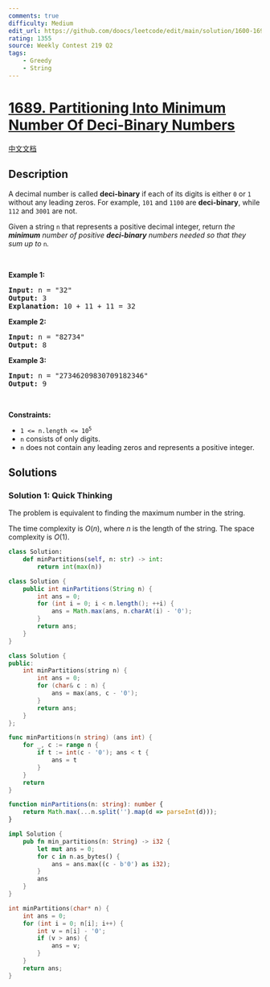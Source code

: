 ```yaml
---
comments: true
difficulty: Medium
edit_url: https://github.com/doocs/leetcode/edit/main/solution/1600-1699/1689.Partitioning%20Into%20Minimum%20Number%20Of%20Deci-Binary%20Numbers/README_EN.md
rating: 1355
source: Weekly Contest 219 Q2
tags:
    - Greedy
    - String
---
```


<!-- problem:start -->

# [1689. Partitioning Into Minimum Number Of Deci-Binary Numbers](https://leetcode.com/problems/partitioning-into-minimum-number-of-deci-binary-numbers)

[中文文档](/solution/1600-1699/1689.Partitioning%20Into%20Minimum%20Number%20Of%20Deci-Binary%20Numbers/README.md)

## Description

<!-- description:start -->

<p>A decimal number is called <strong>deci-binary</strong> if each of its digits is either <code>0</code> or <code>1</code> without any leading zeros. For example, <code>101</code> and <code>1100</code> are <strong>deci-binary</strong>, while <code>112</code> and <code>3001</code> are not.</p>

<p>Given a string <code>n</code> that represents a positive decimal integer, return <em>the <strong>minimum</strong> number of positive <strong>deci-binary</strong> numbers needed so that they sum up to </em><code>n</code><em>.</em></p>

<p>&nbsp;</p>
<p><strong class="example">Example 1:</strong></p>

<pre>
<strong>Input:</strong> n = &quot;32&quot;
<strong>Output:</strong> 3
<strong>Explanation:</strong> 10 + 11 + 11 = 32
</pre>

<p><strong class="example">Example 2:</strong></p>

<pre>
<strong>Input:</strong> n = &quot;82734&quot;
<strong>Output:</strong> 8
</pre>

<p><strong class="example">Example 3:</strong></p>

<pre>
<strong>Input:</strong> n = &quot;27346209830709182346&quot;
<strong>Output:</strong> 9
</pre>

<p>&nbsp;</p>
<p><strong>Constraints:</strong></p>

<ul>
	<li><code>1 &lt;= n.length &lt;= 10<sup>5</sup></code></li>
	<li><code>n</code> consists of only digits.</li>
	<li><code>n</code> does not contain any leading zeros and represents a positive integer.</li>
</ul>

<!-- description:end -->

## Solutions

<!-- solution:start -->

### Solution 1: Quick Thinking

The problem is equivalent to finding the maximum number in the string.

The time complexity is $O(n)$, where $n$ is the length of the string. The space complexity is $O(1)$.

<!-- tabs:start -->

```python
class Solution:
    def minPartitions(self, n: str) -> int:
        return int(max(n))
```

```java
class Solution {
    public int minPartitions(String n) {
        int ans = 0;
        for (int i = 0; i < n.length(); ++i) {
            ans = Math.max(ans, n.charAt(i) - '0');
        }
        return ans;
    }
}
```

```cpp
class Solution {
public:
    int minPartitions(string n) {
        int ans = 0;
        for (char& c : n) {
            ans = max(ans, c - '0');
        }
        return ans;
    }
};
```

```go
func minPartitions(n string) (ans int) {
	for _, c := range n {
		if t := int(c - '0'); ans < t {
			ans = t
		}
	}
	return
}
```

```ts
function minPartitions(n: string): number {
    return Math.max(...n.split('').map(d => parseInt(d)));
}
```

```rust
impl Solution {
    pub fn min_partitions(n: String) -> i32 {
        let mut ans = 0;
        for c in n.as_bytes() {
            ans = ans.max((c - b'0') as i32);
        }
        ans
    }
}
```

```c
int minPartitions(char* n) {
    int ans = 0;
    for (int i = 0; n[i]; i++) {
        int v = n[i] - '0';
        if (v > ans) {
            ans = v;
        }
    }
    return ans;
}
```

<!-- tabs:end -->

<!-- solution:end -->

<!-- problem:end -->
